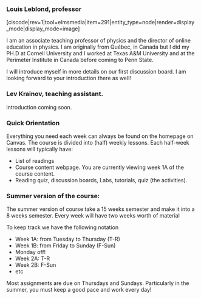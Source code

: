 ### Louis Leblond, professor 

<div style="max-width:500px;">
  [ciscode|rev=1|tool=elmsmedia|item=291|entity_type=node|render=display_mode|display_mode=image]
</div>

I am an associate teaching professor of physics and the director of online education in physics. I am originally from Québec, in Canada but I did my PH.D at Cornell University and I worked at Texas A&M University and at the Perimeter Institute in Canada before coming to Penn State. 

I will introduce myself in more details on our first discussion board. I am looking forward to your introduction there as well!

### Lev Krainov, teaching assistant. 

introduction coming soon. 


### Quick Orientation
Everything you need each week can always be found on the homepage on Canvas. The course is divided into (half) weekly lessons. Each half-week lessons will typically have: 

* List of readings
* Course content webpage. You are currently viewing week 1A of the course content.
* Reading quiz, discussion boards, Labs, tutorials, quiz (the activities). 


### Summer version of the course: 

The summer version of course take a 15 weeks semester and make it into a 8 weeks semester. Every week will have two weeks worth of material 

To keep track we have the following notation 

* Week 1A: from Tuesday to Thursday (T-R)
* Week 1B: from Friday to Sunday (F-Sun)
* Monday off!
* Week 2A: T-R
* Week 2B: F-Sun
* etc

Most assignments are due on Thursdays and Sundays. Particularly in the summer, you must keep a good pace and work every day!